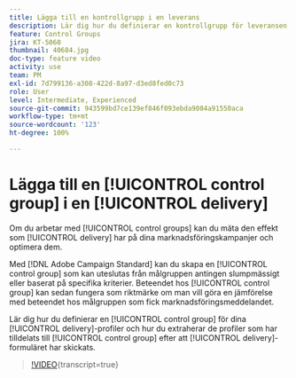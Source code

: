 ```yaml
---
title: Lägga till en kontrollgrupp i en leverans
description: Lär dig hur du definierar en kontrollgrupp för leveransen och hur du extraherar profilerna som har tilldelats kontrollgruppen när leveransen har skickats.
feature: Control Groups
jira: KT-5060
thumbnail: 40684.jpg
doc-type: feature video
activity: use
team: PM
exl-id: 7d799136-a308-422d-8a97-d3ed8fed0c73
role: User
level: Intermediate, Experienced
source-git-commit: 943599bd7ce139ef846f093ebda9084a91550aca
workflow-type: tm+mt
source-wordcount: '123'
ht-degree: 100%

---
```


# Lägga till en [!UICONTROL control group] i en [!UICONTROL delivery]

Om du arbetar med [!UICONTROL control groups] kan du mäta den effekt som [!UICONTROL delivery] har på dina marknadsföringskampanjer och optimera dem.

Med [!DNL Adobe Campaign Standard] kan du skapa en [!UICONTROL control group] som kan uteslutas från målgruppen antingen slumpmässigt eller baserat på specifika kriterier. Beteendet hos [!UICONTROL control group] kan sedan fungera som riktmärke om man vill göra en jämförelse med beteendet hos målgruppen som fick marknadsföringsmeddelandet.

Lär dig hur du definierar en [!UICONTROL control group] för dina [!UICONTROL delivery]-profiler och hur du extraherar de profiler som har tilldelats till [!UICONTROL control group] efter att [!UICONTROL delivery]-formuläret har skickats.

>[!VIDEO](https://video.tv.adobe.com/v/40684?learn=on){transcript=true}
